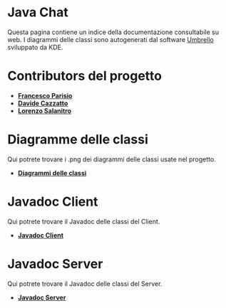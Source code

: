 # Java Chat
Questa pagina contiene un indice della documentazione consultabile su web.
I diagrammi delle classi sono autogenerati dal software [Umbrello](https://umbrello.kde.org/) sviluppato da KDE.

# Contributors del progetto 
- [**Francesco Parisio**](https://github.com/hotbrightsunshine)
- [**Davide Cazzatto**](https://github.com/Deivv77)
- [**Lorenzo Salanitro**](https://github.com/LorenzoSalanitro)

# Diagramme delle classi
Qui potrete trovare i .png dei diagrammi delle classi usate nel progetto.
- [**Diagrammi delle classi**](./graphs/graphs.md)

# Javadoc Client
Qui potrete trovare il Javadoc delle classi del Client.
- [**Javadoc Client**](./javadoc/client/index.html)

# Javadoc Server
Qui potrete trovare il Javadoc delle classi del Server.
- [**Javadoc Server**](./javadoc/server/index.html)
